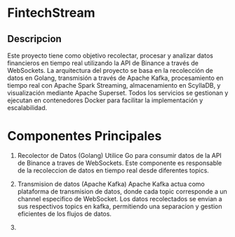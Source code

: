 # FintechStream

## Descripcion

Este proyecto tiene como objetivo recolectar, procesar y analizar datos financieros en tiempo real utilizando la API de Binance a través de WebSockets. La arquitectura del proyecto se basa en la recolección de datos en Golang, transmisión a través de Apache Kafka, procesamiento en tiempo real con Apache Spark Streaming, almacenamiento en ScyllaDB, y visualización mediante Apache Superset. Todos los servicios se gestionan y ejecutan en contenedores Docker para facilitar la implementación y escalabilidad.

# Componentes Principales

1. Recolector de Datos (Golang)
Utilice Go para consumir datos de la API de Binance a traves de WebSockets. Este componente es responsable de la recoleccion de datos en tiempo real desde diferentes topics.

2. Transmision de datos (Apache Kafka)
Apache Kafka actua como plataforma de transmision de datos, donde cada topic corresponde a un channel especifico de WebSocket. Los datos recolectados se envian a sus respectivos topics en kafka, permitiendo una separacion y gestion eficientes de los flujos de datos.

3. 